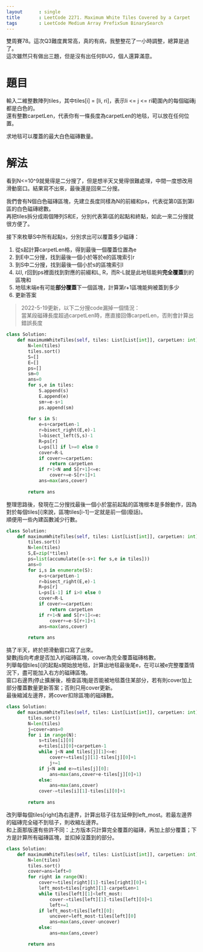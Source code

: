 ```yaml
--- 
layout      : single
title       : LeetCode 2271. Maximum White Tiles Covered by a Carpet
tags        : LeetCode Medium Array PrefixSum BinarySearch
---
```

雙周賽78。這次Q3難度異常高，真的有病，我整整花了一小時調整，總算是過了。  
這次雖然只有做出三題，但是沒有出任何BUG，個人還算滿意。

# 題目
輸入二維整數陣列tiles，其中tiles[i] = [li, ri]，表示li <= j <= ri範圍內的每個磁磚j都是白色的。  
還有整數carpetLen，代表你有一條長度為carpetLen的地毯，可以放在任何位置。

求地毯可以覆蓋的最大白色磁磚數量。

# 解法
看到N<=10^9就覺得是二分搜了，但是想半天又覺得很難處理，中間一度想改用滑動窗口。結果寫不出來，最後還是回來二分搜。  

我們會有N個白色磁磚區塊，先建立長度同樣為N的前綴和ps，代表從第0區到第i區的白色磁磚總數。  
再把tiles拆分成兩個陣列S和E，分別代表第i區的起點和終點，如此一來二分搜就很方便了。  

接下來枚舉S中所有起點s，分別求出可以覆蓋多少磁磚：  
1. 從s起計算carpetLen格，得到最後一個覆蓋位置為e  
2. 到E中二分搜，找到最後一個小於等於e的區塊索引r  
3. 到S中二分搜，找到最後一個小於s的區塊索引l  
4. 以l, r回到ps裡面找到對應的前綴和L, R，而R-L就是此地毯能夠**完全覆蓋**到的區塊和  
5. 地毯末端e有可能**部分覆蓋**下一個區塊，計算第r+1區塊能夠被蓋到多少  
6. 更新答案  

> 2022-5-19更新，以下二分搜code漏掉一個情況：  
> 當某段磁磚長度超過carpetLen時，應直接回傳carpetLen，否則會計算出錯誤長度

```python
class Solution:
    def maximumWhiteTiles(self, tiles: List[List[int]], carpetLen: int) -> int:
        N=len(tiles)
        tiles.sort()
        S=[]
        E=[]
        ps=[]
        sm=0
        ans=0
        for s,e in tiles:
            S.append(s)
            E.append(e)
            sm+=e-s+1
            ps.append(sm)
            
        for s in S:
            e=s+carpetLen-1
            r=bisect_right(E,e)-1
            l=bisect_left(S,s)-1
            R=ps[r]
            L=ps[l] if l>=0 else 0
            cover=R-L
            if cover>=carpetLen:
                return carpetLen
            if r+1<N and S[r+1]<=e:
                cover+=e-S[r+1]+1
            ans=max(ans,cover)
            
        return ans  
```

整理思路後，發現在二分搜找最後一個小於當前起點的區塊根本是多餘動作，因為對於每個tiles[i]來說，區塊tiles[i-1]一定就是前一個(廢話)。  
順便用一些內建函數減少行數。

```python
class Solution:
    def maximumWhiteTiles(self, tiles: List[List[int]], carpetLen: int) -> int:
        tiles.sort()
        N=len(tiles)
        S,E=zip(*tiles)
        ps=list(accumulate([e-s+1 for s,e in tiles]))
        ans=0
        for i,s in enumerate(S):
            e=s+carpetLen-1
            r=bisect_right(E,e)-1
            R=ps[r]
            L=ps[i-1] if i>0 else 0
            cover=R-L
            if cover>=carpetLen:
                return carpetLen
            if r+1<N and S[r+1]<=e:
                cover+=e-S[r+1]+1
            ans=max(ans,cover)
            
        return ans
```

搞了半天，終於把滑動窗口寫了出來。  
變數j指向考慮是否加入的磁磚區塊，cover為完全覆蓋磁磚格數。  
列舉每個tiles[i]的起點s開始放地毯，計算出地毯最後尾e，在可以被e完整覆蓋情況下，盡可能加入右方的磁磚區塊。  
窗口右邊界j停止擴展後，檢查區塊j是否能被地毯蓋住某部分，若有則cover加上部分覆蓋數量更新答案；否則只用cover更新。  
最後縮減左邊界，將cover扣除區塊i的磁磚數。

```python
class Solution:
    def maximumWhiteTiles(self, tiles: List[List[int]], carpetLen: int) -> int:
        tiles.sort()
        N=len(tiles)
        j=cover=ans=0
        for i in range(N):
            s=tiles[i][0]
            e=tiles[i][0]+carpetLen-1
            while j<N and tiles[j][1]<=e:
                cover+=tiles[j][1]-tiles[j][0]+1
                j+=1
            if j<N and e>=tiles[j][0]:
                ans=max(ans,cover+e-tiles[j][0]+1)
            else:
                ans=max(ans,cover)
            cover-=tiles[i][1]-tiles[i][0]+1
                
        return ans
```

改列舉每個tiles[right]為右邊界，計算出毯子往左延伸到left_most。若最左邊界的磁磚完全碰不到毯子，則收縮左邊界。  
和上面那版還有些許不同：上方版本只計算完全覆蓋的磁磚，再加上部分覆蓋；下方是計算所有磁磚區塊，並扣掉沒蓋到的部分。

```python
class Solution:
    def maximumWhiteTiles(self, tiles: List[List[int]], carpetLen: int) -> int:
        N=len(tiles)
        tiles.sort()
        cover=ans=left=0
        for right in range(N):
            cover+=tiles[right][1]-tiles[right][0]+1
            left_most=tiles[right][1]-carpetLen+1
            while tiles[left][1]<left_most:
                cover-=tiles[left][1]-tiles[left][0]+1
                left+=1
            if left_most>tiles[left][0]:
                uncover=left_most-tiles[left][0]
                ans=max(ans,cover-uncover)
            else:
                ans=max(ans,cover)

        return ans
```